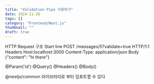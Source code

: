```yaml
---
title: "Validation Pipe 사용하기"
date: 2024-11-26
tags: []
category: "Frontend/Next.js"
thumbnail: ""
draft: true
---
```


HTTP Request 구조
Start line
POST /messages/5?validate=true HTTP/1.1
Headers
Host:localhost:3000
Content-Type: application/json
Body
{"content": "hi there"}

@Param('id')
@Query()
@Headers()
@Body()

@nestjs/common 라이브러리로 부터 임포트할 수 있다